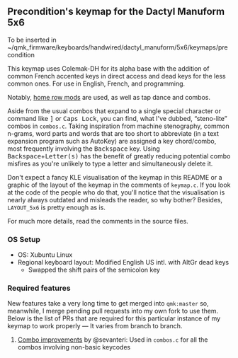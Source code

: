 ## Precondition's keymap for the Dactyl Manuform 5x6
To be inserted in ~/qmk_firmware/keyboards/handwired/dactyl_manuform/5x6/keymaps/precondition

This keymap uses Colemak-DH for its alpha base with the addition of common French accented keys in direct access and dead keys for the less common ones. For use in English, French, and programming.

Notably, [home row mods](https://precondition.github.io/home-row-mods) are used, as well as tap dance and combos.

Aside from the usual combos that expand to a single special character or command like <kbd>]</kbd> or <kbd>Caps Lock</kbd>, you can find, what I've dubbed, “steno-lite” combos in `combos.c`. Taking inspiration from machine stenography, common n-grams, word parts and words that are too short to abbreviate (in a text expansion program such as AutoKey) are assigned a key chord/combo, most frequently involving the <kbd>Backspace</kbd> key. Using <kbd>Backspace</kbd>+<kbd>Letter(s)</kbd> has the benefit of greatly reducing potential combo misfires as you're unlikely to type a letter and simultaneously delete it.

Don't expect a fancy KLE visualisation of the keymap in this README or a graphic of the layout of the keymap in the comments of `keymap.c`. If you look at the code of the people who do that, you'll notice that the visualisation is nearly always outdated and misleads the reader, so why bother? Besides, `LAYOUT_5x6` is pretty enough as is.

For much more details, read the comments in the source files.

### OS Setup

* OS: Xubuntu Linux
* Regional keyboard layout: Modified English US intl. with AltGr dead keys
    * Swapped the shift pairs of the semicolon key

### Required features
New features take a very long time to get merged into `qmk:master` so, meanwhile, I merge pending pull requests into my own fork to use them. Below is the list of PRs that are required for this particular instance of my keymap to work properly — It varies from branch to branch.

1. [Combo improvements](https://github.com/qmk/qmk_firmware/pull/8591) by @sevanteri: Used in `combos.c` for all the combos involving non-basic keycodes
